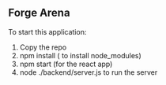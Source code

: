 ## Forge Arena

To start this application:

1. Copy the repo 
2. npm install ( to install node_modules)
3. npm start (for the react app)
4. node ./backend/server.js to run the server
